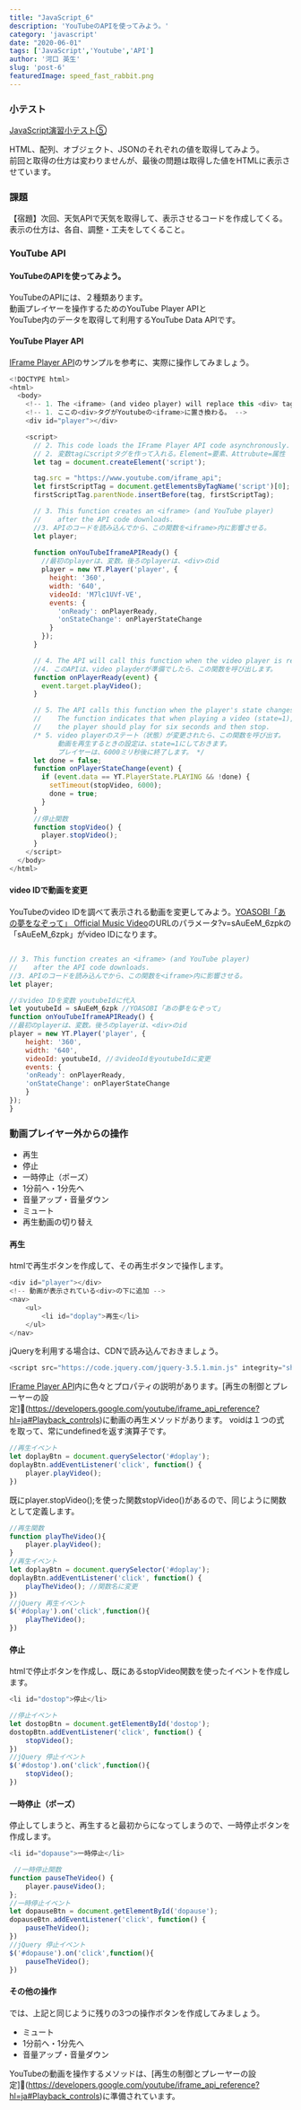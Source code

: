```yaml
---
title: "JavaScript_6"
description: 'YouTubeのAPIを使ってみよう。'
category: 'javascript'
date: "2020-06-01"
tags: ['JavaScript','Youtube','API']
author: '河口 英生'
slug: 'post-6'
featuredImage: speed_fast_rabbit.png
---
```

<div class="post-section">
<h3 class="title is-5" >小テスト</h3>

[JavaScript演習小テスト⑤](https://forms.gle/i6zbp7YJt6e8YeXBA)

HTML、配列、オブジェクト、JSONのそれぞれの値を取得してみよう。  
前回と取得の仕方は変わりませんが、最後の問題は取得した値をHTMLに表示させています。
</div>

<div class="post-section">
<h3 class="title is-5" >課題</h3>

【宿題】次回、天気APIで天気を取得して、表示させるコードを作成してくる。  
表示の仕方は、各自、調整・工夫をしてくること。
</div>

<div class="post-section">
<h3 class="title is-5" >YouTube API</h3>
<h4 class="title is-6" >YouTubeのAPIを使ってみよう。</h4>

YouTubeのAPIには、２種類あります。  
動画プレイヤーを操作するためのYouTube Player APIと  
YouTube内のデータを取得して利用するYouTube Data APIです。

<h4 class="title is-6" >YouTube Player API</h4>

[IFrame Player API](https://developers.google.com/youtube/iframe_api_reference?hl=ja)のサンプルを参考に、実際に操作してみましょう。

```javascript
<!DOCTYPE html>
<html>
  <body>
    <!-- 1. The <iframe> (and video player) will replace this <div> tag. -->
    <!-- 1. ここの<div>タグがYoutubeの<iframe>に置き換わる。 -->
    <div id="player"></div>

    <script>
      // 2. This code loads the IFrame Player API code asynchronously.
      // 2. 変数tagにscriptタグを作って入れる。Element=要素、Attrubute=属性
      let tag = document.createElement('script');

      tag.src = "https://www.youtube.com/iframe_api";
      let firstScriptTag = document.getElementsByTagName('script')[0];
      firstScriptTag.parentNode.insertBefore(tag, firstScriptTag);

      // 3. This function creates an <iframe> (and YouTube player)
      //    after the API code downloads.
      //3. APIのコードを読み込んでから、この関数を<iframe>内に影響させる。
      let player;
     
      function onYouTubeIframeAPIReady() {
        //最初のplayerは、変数。後ろのplayerは、<div>のid
        player = new YT.Player('player', {
          height: '360',
          width: '640',
          videoId: 'M7lc1UVf-VE',
          events: {
            'onReady': onPlayerReady,
            'onStateChange': onPlayerStateChange
          }
        });
      }

      // 4. The API will call this function when the video player is ready.
      //4. このAPIは、video playderが準備でしたら、この関数を呼び出します。
      function onPlayerReady(event) {
        event.target.playVideo();
      }

      // 5. The API calls this function when the player's state changes.
      //    The function indicates that when playing a video (state=1),
      //    the player should play for six seconds and then stop.
      /* 5. video playerのステート（状態）が変更されたら、この関数を呼び出す。
            動画を再生するときの設定は、state=1にしておきます。
            プレイヤーは、6000ミリ秒後に終了します。 */
      let done = false;
      function onPlayerStateChange(event) {
        if (event.data == YT.PlayerState.PLAYING && !done) {
          setTimeout(stopVideo, 6000);
          done = true;
        }
      }
      //停止関数
      function stopVideo() {
        player.stopVideo();
      }
    </script>
  </body>
</html>

```

<h4 class="title is-6" >video IDで動画を変更</h4>

YouTubeのvideo IDを調べて表示される動画を変更してみよう。[YOASOBI「あの夢をなぞって」 Official Music Video](https://www.youtube.com/watch?v=sAuEeM_6zpk)のURLのパラメータ?v=sAuEeM_6zpkの「sAuEeM_6zpk」がvideo IDになります。

```javascript

// 3. This function creates an <iframe> (and YouTube player)
//    after the API code downloads.
//3. APIのコードを読み込んでから、この関数を<iframe>内に影響させる。
let player;

//①video IDを変数 youtubeIdに代入
let youtubeId = sAuEeM_6zpk //YOASOBI「あの夢をなぞって」
function onYouTubeIframeAPIReady() {
//最初のplayerは、変数。後ろのplayerは、<div>のid
player = new YT.Player('player', {
    height: '360',
    width: '640',
    videoId: youtubeId, //②videoIdをyoutubeIdに変更
    events: {
    'onReady': onPlayerReady,
    'onStateChange': onPlayerStateChange
    }
});
}
```

<div class="post-section">
<h3 class="title is-5" >動画プレイヤー外からの操作</h3>

- 再生
- 停止
- 一時停止（ポーズ）
- 1分前へ・1分先へ
- 音量アップ・音量ダウン
- ミュート
- 再生動画の切り替え

<h4 class="title is-6" >再生</h4>

htmlで再生ボタンを作成して、その再生ボタンで操作します。

```javascript
<div id="player"></div>
<!-- 動画が表示されている<div>の下に追加 -->
<nav>
    <ul>
        <li id="doplay">再生</li>
    </ul>
</nav>
```
jQueryを利用する場合は、CDNで読み込んでおきましょう。
```javascript
<script src="https://code.jquery.com/jquery-3.5.1.min.js" integrity="sha256-9/aliU8dGd2tb6OSsuzixeV4y/faTqgFtohetphbbj0=" crossorigin="anonymous"></script>
```

[IFrame Player API](https://developers.google.com/youtube/iframe_api_reference?hl=ja)内に色々とプロパティの説明があります。[再生の制御とプレーヤーの設定](https://developers.google.com/youtube/iframe_api_reference?hl=ja#Playback_controls)に動画の再生メソッドがあります。
voidは１つの式を取って、常にundefinedを返す演算子です。

```javascript
//再生イベント
let doplayBtn = document.querySelector('#doplay');
doplayBtn.addEventListener('click', function() {
    player.playVideo();
})
```

既にplayer.stopVideo();を使った関数stopVideo()があるので、同じように関数として定義します。

```javascript
//再生関数
function playTheVideo(){
    player.playVideo();
}
//再生イベント
let doplayBtn = document.querySelector('#doplay');
doplayBtn.addEventListener('click', function() {
    playTheVideo(); //関数名に変更
})
//jQuery 再生イベント
$('#doplay').on('click',function(){
    playTheVideo();
})
```

<h4 class="title is-6" >停止</h4>

htmlで停止ボタンを作成し、既にあるstopVideo関数を使ったイベントを作成します。

```javascript
<li id="dostop">停止</li>
```
```javascript
//停止イベント
let dostopBtn = document.getElementById('dostop');
dostopBtn.addEventListener('click', function() {
    stopVideo();
})
//jQuery 停止イベント
$('#dostop').on('click',function(){
    stopVideo();
})
```

<h4 class="title is-6" >一時停止（ポーズ）</h4>

停止してしまうと、再生すると最初からになってしまうので、一時停止ボタンを作成します。

```javascript
<li id="dopause">一時停止</li>
```
```javascript
 //一時停止関数
function pauseTheVideo() {
    player.pauseVideo();
};
//一時停止イベント
let dopauseBtn = document.getElementById('dopause');
dopauseBtn.addEventListener('click', function() {
    pauseTheVideo();
})
//jQuery 停止イベント
$('#dopause').on('click',function(){
    pauseTheVideo();
})
```

<h4 class="title is-6" >その他の操作</h4>

では、上記と同じように残りの3つの操作ボタンを作成してみましょう。

- ミュート
- 1分前へ・1分先へ
- 音量アップ・音量ダウン

YouTubeの動画を操作するメソッドは、[再生の制御とプレーヤーの設定](https://developers.google.com/youtube/iframe_api_reference?hl=ja#Playback_controls)に準備されています。

</div>